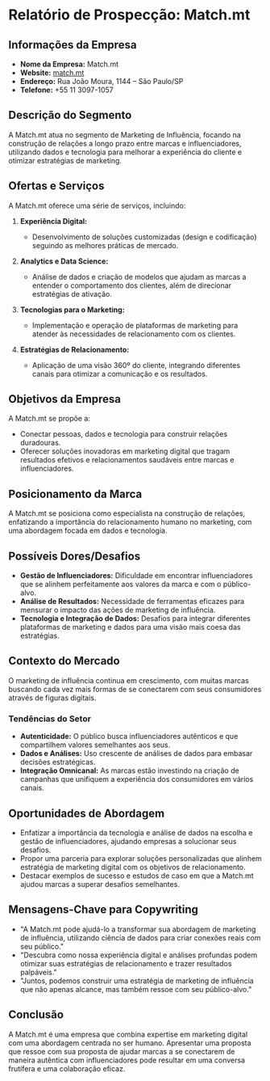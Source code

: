 # Relatório de Prospecção: Match.mt

## Informações da Empresa
- **Nome da Empresa:** Match.mt
- **Website:** [match.mt](http://www.match.mt/)
- **Endereço:** Rua João Moura, 1144 – São Paulo/SP
- **Telefone:** +55 11 3097-1057

## Descrição do Segmento
A Match.mt atua no segmento de Marketing de Influência, focando na construção de relações a longo prazo entre marcas e influenciadores, utilizando dados e tecnologia para melhorar a experiência do cliente e otimizar estratégias de marketing.

## Ofertas e Serviços
A Match.mt oferece uma série de serviços, incluindo:

1. **Experiência Digital:**
   - Desenvolvimento de soluções customizadas (design e codificação) seguindo as melhores práticas de mercado.
   
2. **Analytics e Data Science:**
   - Análise de dados e criação de modelos que ajudam as marcas a entender o comportamento dos clientes, além de direcionar estratégias de ativação.

3. **Tecnologias para o Marketing:**
   - Implementação e operação de plataformas de marketing para atender às necessidades de relacionamento com os clientes.

4. **Estratégias de Relacionamento:**
   - Aplicação de uma visão 360º do cliente, integrando diferentes canais para otimizar a comunicação e os resultados.

## Objetivos da Empresa
A Match.mt se propõe a:
- Conectar pessoas, dados e tecnologia para construir relações duradouras.
- Oferecer soluções inovadoras em marketing digital que tragam resultados efetivos e relacionamentos saudáveis entre marcas e influenciadores.

## Posicionamento da Marca
A Match.mt se posiciona como especialista na construção de relações, enfatizando a importância do relacionamento humano no marketing, com uma abordagem focada em dados e tecnologia.

## Possíveis Dores/Desafios
- **Gestão de Influenciadores:** Dificuldade em encontrar influenciadores que se alinhem perfeitamente aos valores da marca e com o público-alvo.
- **Análise de Resultados:** Necessidade de ferramentas eficazes para mensurar o impacto das ações de marketing de influência.
- **Tecnologia e Integração de Dados:** Desafios para integrar diferentes plataformas de marketing e dados para uma visão mais coesa das estratégias.

## Contexto do Mercado
O marketing de influência continua em crescimento, com muitas marcas buscando cada vez mais formas de se conectarem com seus consumidores através de figuras digitais.

### Tendências do Setor
- **Autenticidade:** O público busca influenciadores autênticos e que compartilhem valores semelhantes aos seus.
- **Dados e Análises:** Uso crescente de análises de dados para embasar decisões estratégicas.
- **Integração Omnicanal:** As marcas estão investindo na criação de campanhas que unifiquem a experiência dos consumidores em vários canais.

## Oportunidades de Abordagem
- Enfatizar a importância da tecnologia e análise de dados na escolha e gestão de influenciadores, ajudando empresas a solucionar seus desafios.
- Propor uma parceria para explorar soluções personalizadas que alinhem estratégia de marketing digital com os objetivos de relacionamento.
- Destacar exemplos de sucesso e estudos de caso em que a Match.mt ajudou marcas a superar desafios semelhantes.

## Mensagens-Chave para Copywriting
- "A Match.mt pode ajudá-lo a transformar sua abordagem de marketing de influência, utilizando ciência de dados para criar conexões reais com seu público."
- "Descubra como nossa experiência digital e análises profundas podem otimizar suas estratégias de relacionamento e trazer resultados palpáveis."
- "Juntos, podemos construir uma estratégia de marketing de influência que não apenas alcance, mas também ressoe com seu público-alvo."

## Conclusão
A Match.mt é uma empresa que combina expertise em marketing digital com uma abordagem centrada no ser humano. Apresentar uma proposta que ressoe com sua proposta de ajudar marcas a se conectarem de maneira autêntica com influenciadores pode resultar em uma conversa frutífera e uma colaboração eficaz.